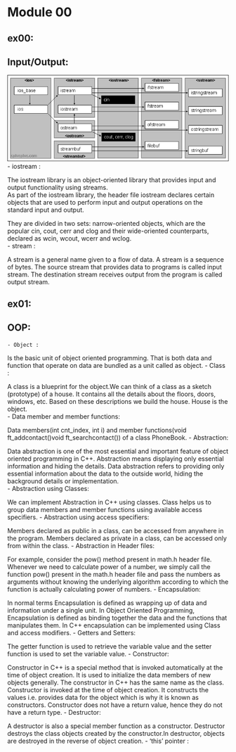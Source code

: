 # Module 00

## ex00:
## Input/Output:
![screenshot](../assets/iostream.gif)
    - iostream :

The iostream library is an object-oriented library that provides input and output functionality using streams.  
As part of the iostream library, the header file iostream declares certain objects that are used to perform input and output operations on the standard input and output.

They are divided in two sets: narrow-oriented objects, which are the popular cin, cout, cerr and clog and their wide-oriented counterparts, declared as wcin, wcout, wcerr and wclog.   
    - stream :

A stream is a general name given to a flow of data. 
A stream is a sequence of bytes.
The source stream that provides data to programs is called input stream.
The destination stream receives output from the program is called output stream.

## ex01:
## OOP:
    - Object :

Is the basic unit of object oriented programming. That is both data and function that operate on data are bundled as a unit called as object.
    - Class :

A class is a blueprint for the object.We can think of a class as a sketch (prototype) of a house. It contains all the details about the floors, doors, windows, etc. Based on these descriptions we build the house. House is the object.      
    - Data member and member functions:

Data members(int cnt_index, int i) and member functions(void ft_addcontact()void ft_searchcontact()) of a class PhoneBook.
    - Abstraction:

Data abstraction is one of the most essential and important feature of object oriented programming in C++. Abstraction means displaying only essential information and hiding the details. Data abstraction refers to providing only essential information about the data to the outside world, hiding the background details or implementation.    
    - Abstraction using Classes: 
    
We can implement Abstraction in C++ using classes. Class helps us to group data members and member functions using available access specifiers.
    - Abstraction using access specifiers:

Members declared as public in a class, can be accessed from anywhere in the program. Members declared as private in a class, can be accessed only from within the class. 
    - Abstraction in Header files:

For example, consider the pow() method present in math.h header file. Whenever we need to calculate power of a number, we simply call the function pow() present in the math.h header file and pass the numbers as arguments without knowing the underlying algorithm according to which the function is actually calculating power of numbers.
    - Encapsulation:

In normal terms Encapsulation is defined as wrapping up of data and information under a single unit. In Object Oriented Programming, Encapsulation is defined as binding together the data and the functions that manipulates them.
In C++ encapsulation can be implemented using Class and access modifiers.
    - Getters and Setters:

The getter function is used to retrieve the variable value and the setter function is used to set the variable value.
    - Constructor:

Constructor in C++ is a special method that is invoked automatically at the time of object creation. It is used to initialize the data members of new objects generally. The constructor in C++ has the same name as the class. Constructor is invoked at the time of object creation. It constructs the values i.e. provides data for the object which is why it is known as constructors.
Constructor does not have a return value, hence they do not have a return type.
    - Destructor:

A destructor is also a special member function as a constructor. Destructor destroys the class objects created by the constructor.In destructor, objects are destroyed in the reverse of object creation.
    - ‘this’ pointer :